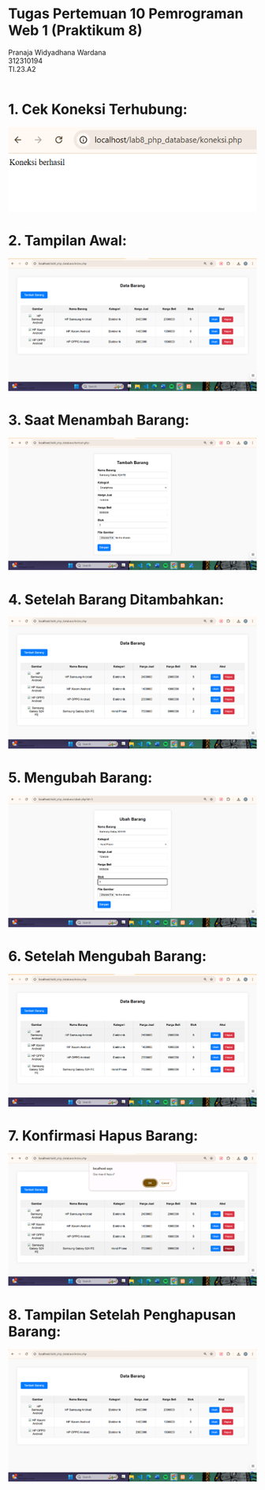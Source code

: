 # Tugas Pertemuan 10 Pemrograman Web 1 (Praktikum 8)
Pranaja Widyadhana Wardana <br>
 312310194<br>
TI.23.A2 <br>
<br>
# 1. Cek Koneksi Terhubung: 
<img src="/file/image/koneksi.png" img>

# 2. Tampilan Awal:
<img src="/file/image/tampilan_awal.png" img>

# 3. Saat Menambah Barang:
<img src="/file/image/menambah_barang.png" img>

# 4. Setelah Barang Ditambahkan:
<img src="/file/image/setelah_ditambah.png" img>

# 5. Mengubah Barang:
<img src="/file/image/mengubah_barang.png" img>

# 6. Setelah Mengubah Barang:
<img src="/file/image/setelah_diubah.png" img>

# 7. Konfirmasi Hapus Barang:
<img src="/file/image/hapus_barang.png" img>

# 8. Tampilan Setelah Penghapusan Barang:
<img src="/file/image/setelah_dihapus.png" img>
